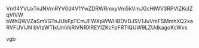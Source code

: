 Vm14YVUxTnJNVmRYV0d4V1YwZDRWRmxyVm5kVmJGcHlWV3RPVlZKclZqVlVW
bWhQWVZaSmVGTnJUbFpTCmJFWXpWWHBDVDJSV1JuVmFSMmhXQ2xaRVFUVlJN
bVIzWTIxUmVsRlVNRXREYlZKcFpFRTlQUW9LZUdkagoKcWxs

vgb